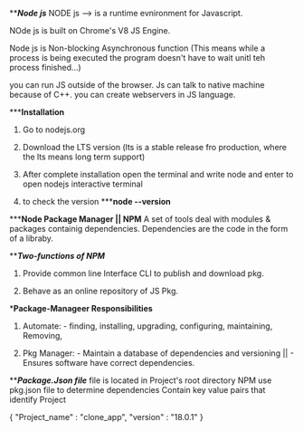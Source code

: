 *****Node js***
NODE js --> is a runtime evnironment for Javascript.

NOde js is built on Chrome's V8 JS Engine.

Node js is Non-blocking Asynchronous function (This means while a process is being executed the program doesn't have to wait unitl teh process finished...)

you can run JS outside of the browser.
Js can talk to native machine because of C++.
you can create webservers in JS language.


*****Installation**
1. Go to nodejs.org
2. Download the LTS version (lts is a stable release fro production, where the lts means long term support)

3. After complete installation open the terminal and write node and enter to open nodejs interactive terminal

4. to check the version *****node --version**

*****Node Package Manager || NPM** 
A set of tools deal with modules & packages containig dependencies.
Dependencies are the code in the form of a libraby.

*****Two-functions of NPM***
1. Provide common line Interface CLI to publish and download pkg.

2. Behave as an online repository of JS Pkg.

*****Package-Manageer Responsibilities****
1. Automate: - finding, installing, upgrading, configuring, maintaining, Removing,

2. Pkg Manager: - Maintain a database of dependencies and versioning ||  - Ensures software have correct dependencies.

*****Package.Json file***
file is located in Project's root directory
NPM use pkg.json file to determine dependencies
Contain key value pairs that identify Project

   {
        "Project_name" : "clone_app",
        "version" : "18.0.1"
    }